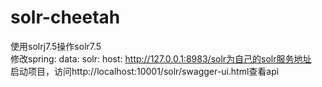 # solr-cheetah
使用solrj7.5操作solr7.5    
修改spring: 
      data:
          solr:
            host: http://127.0.0.1:8983/solr为自己的solr服务地址    
 启动项目，访问http://localhost:10001/solr/swagger-ui.html查看api    
 
